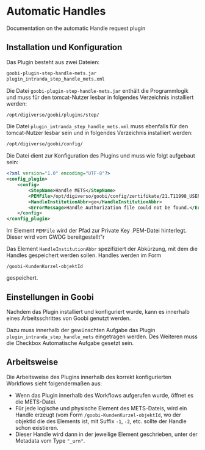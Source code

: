 # Automatic Handles

Documentation on the automatic Handle request plugin

## Installation und Konfiguration

Das Plugin besteht aus zwei Dateien:

```bash
goobi-plugin-step-handle-mets.jar
plugin_intranda_step_handle_mets.xml
```

Die Datei ```goobi-plugin-step-handle-mets.jar``` enthält die Programmlogik und muss für den tomcat-Nutzer lesbar in folgendes Verzeichnis installiert werden:

```bash
/opt/digiverso/goobi/plugins/step/
```

Die Datei ```plugin_intranda_step_handle_mets.xml``` muss ebenfalls für den tomcat-Nutzer lesbar sein und in folgendes Verzeichnis installiert werden:

```bash
/opt/digiverso/goobi/config/
```

Die Datei dient zur Konfiguration des Plugins und muss wie folgt aufgebaut sein:

```xml
<?xml version="1.0" encoding="UTF-8"?>
<config_plugin>
	<config>
		<StepName>Handle METS</StepName>
		<PEMFile>/opt/digiverso/goobi/config/zertifikate/21.T11998_USER28-priv.pem</PEMFile>
		<HandleInstitutionAbbr>go</HandleInstitutionAbbr>
		<ErrorMessage>Handle Authorization file could not be found.</ErrorMessage>
	</config>
</config_plugin>
```

Im Element ```PEMFile``` 
wird der Pfad zur Private Key .PEM-Datei hinterlegt. Dieser wird vom GWDG bereitgestellt"r


Das Element ```HandleInstitutionAbbr``` 
spezifiziert der Abkürzung, mit dem die Handles gespeichert werden sollen. Handles werden im Form 

`/goobi-KundenKurzel-objektId`

gespeichert.


## Einstellungen in Goobi

Nachdem das Plugin installiert und konfiguriert wurde, kann es innerhalb eines Arbeitsschrittes von Goobi genutzt werden.

Dazu muss innerhalb der gewünschten Aufgabe das Plugin ```plugin_intranda_step_handle_mets``` eingetragen werden. Des Weiteren muss die Checkbox Automatische Aufgabe gesetzt sein.

## Arbeitsweise

Die Arbeitsweise des Plugins innerhalb des korrekt konfigurierten Workflows sieht folgendermaßen aus:

* Wenn das Plugin innerhalb des Workflows aufgerufen wurde, öffnet es die METS-Datei. 
* Für jede logische und physische Element des METS-Dateis, wird ein Handle erzeugt (vom Form `/goobi-KundenKurzel-objektId`, wo der 
objektId die des Elements ist, mit Suffix `-1`, `-2`, etc. sollte der Handle schon existieren. 
* Dieser Handle wird dann in der jeweilige Element geschrieben, unter der Metadata vom Type `"_urn"`. 

